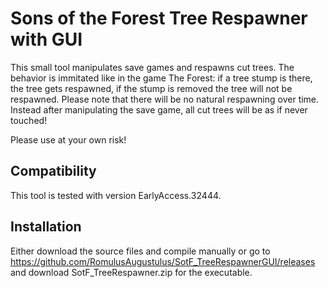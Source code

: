 # Sons of the Forest Tree Respawner with GUI
This small tool manipulates save games and respawns cut trees.
The behavior is immitated like in the game The Forest: if a tree stump is there, the tree gets respawned, if the stump is removed the tree will not be respawned.
Please note that there will be no natural respawning over time. Instead after manipulating the save game, all cut trees will be as if never touched!

Please use at your own risk!

## Compatibility
This tool is tested with version EarlyAccess.32444.

## Installation
Either download the source files and compile manually or
go to https://github.com/RomulusAugustulus/SotF_TreeRespawnerGUI/releases
and download SotF_TreeRespawner.zip for the executable.
